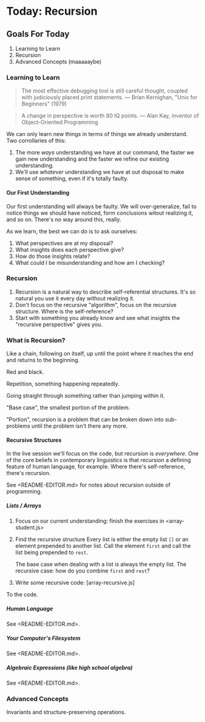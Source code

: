 # Today: Recursion

## Goals For Today

1. Learning to Learn
2. Recursion
3. Advanced Concepts (maaaaaybe)

### Learning to Learn

> The most effective debugging tool is still careful thought, coupled with judiciously placed print statements. — Brian Kernighan, "Unix for Beginners" (1979)

> A change in perspective is worth 80 IQ points. — Alan Kay, inventor of Object-Oriented Programming

We can only learn new things in terms of things we already understand. Two corrollaries of this:

1. The more _ways_ understanding we have at our command, the faster we gain new understanding and the faster we refine our existing understanding.
2. We'll use _whatever_ understanding we have at out disposal to make sense of something, even if it's totally faulty.

#### Our First Understanding

Our first understanding will always be faulty. We will over-generalize, fail to notice things we should have noticed, form conclusions witout realizing it, and so on. There's no way around this, really.

As we learn, the best we can do is to ask ourselves:

1. What perspectives are at my disposal?
2. What insights does each perspective give?
3. How do those insights relate?
4. What could I be misunderstanding and how am I checking?

### Recursion

1. Recursion is a natural way to describe self-referential structures. It's so natural you use it every day without realizing it.
2. Don't focus on the recursive "algorithm", focus on the recursive structure. Where is the self-reference?
3. Start with something you already know and see what insights the "recursive perspective" gives you.

### What is Recursion?

Like a chain, following on itself, up until the point where it reaches the end and returns to the beginning.

Red and black.

Repetition, something happening repeatedly.

Going straight through something rather than jumping within it.

"Base case", the smallest portion of the problem.

"Portion", recursion is a problem that can be broken down into sub-problems until the problem isn't there any more.

#### Recursive Structures

In the live session we'll focus on the code, but recursion is *everywhere*. One of the core beliefs in contemporary linguistics is that recursion a defining feature of human language, for example. Where there's self-reference, there's recursion.

See <README-EDITOR.md> for notes about recursion outside of programming.

##### Lists / Arrays

1. Focus on our current understanding: finish the exercises in <array-student.js>
2. Find the recursive structure
   Every list is either the empty list `[]` or an element prepended to
   another list. Call the element `first` and call the list being prepended to `rest`.

   The base case when dealing with a list is always the empty list.
   The recursive case: how do you combine `first` and `rest`?
3. Write some recursive code: [array-recursive.js]

To the code.

##### Human Language

See <README-EDITOR.md>.

##### Your Computer's Filesystem

See <README-EDITOR.md>.

##### Algebraic Expressions (like high school algebra)

See <README-EDITOR.md>.

### Advanced Concepts

Invariants and structure-preserving operations.
